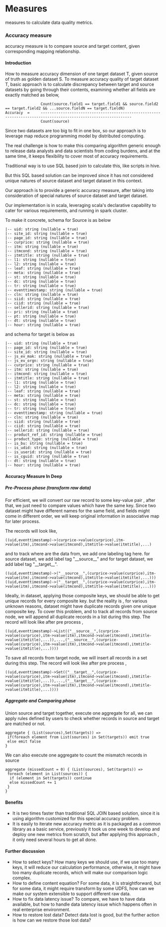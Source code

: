<!--
Licensed to the Apache Software Foundation (ASF) under one
or more contributor license agreements.  See the NOTICE file
distributed with this work for additional information
regarding copyright ownership.  The ASF licenses this file
to you under the Apache License, Version 2.0 (the
"License"); you may not use this file except in compliance
with the License.  You may obtain a copy of the License at

  http://www.apache.org/licenses/LICENSE-2.0

Unless required by applicable law or agreed to in writing,
software distributed under the License is distributed on an
"AS IS" BASIS, WITHOUT WARRANTIES OR CONDITIONS OF ANY
KIND, either express or implied.  See the License for the
specific language governing permissions and limitations
under the License.
-->
# Measures
measures to calculate data quality metrics.

### Accuracy measure
accuracy measure is to compare source and target content, given corresponding mapping relationship.

#### Introduction
How to measure accuracy dimension of one target dataset T, given source of truth as golden dataset S.
To measure accuracy quality of target dataset T,
basic approach is to calculate discrepancy between target and source datasets by going through their contents,
examining whether all fields are exactly matched as below,
```
                Count(source.field1 == target.field1 && source.field2 == target.field2 && ...source.fieldN == target.fieldN)
Accuracy  =     ---------------------------------------------------------------------------------------------------------------
                Count(source)

```

Since two datasets are too big to fit in one box, so our approach is to leverage map reduce programming model by distributed computing.

The real challenge is how to make this comparing algorithm generic enough to release data analysts and data scientists from coding burdens, and at the same time, it keeps flexibility to cover most of accuracy requirements.

Traditional way is to use SQL based join to calculate this, like scripts in hive.

But this SQL based solution can be improved since it has not considered unique natures of source dataset and target dataset in this context.

Our approach is to provide a generic accuracy measure, after taking into consideration of special natures of source dataset and target dataset.

Our implementation is in scala, leveraging scala's declarative capability to cater for various requirements, and running in spark cluster.

To make it concrete, schema for Source is as below

```
|-- uid: string (nullable = true)
|-- site_id: string (nullable = true)
|-- page_id: string (nullable = true)
|-- curprice: string (nullable = true)
|-- itm: string (nullable = true)
|-- itmcond: string (nullable = true)
|-- itmtitle: string (nullable = true)
|-- l1: string (nullable = true)
|-- l2: string (nullable = true)
|-- leaf: string (nullable = true)
|-- meta: string (nullable = true)
|-- st: string (nullable = true)
|-- dc: string (nullable = true)
|-- tr: string (nullable = true)
|-- eventtimestamp: string (nullable = true)
|-- cln: string (nullable = true)
|-- siid: string (nullable = true)
|-- ciid: string (nullable = true)
|-- sellerid: string (nullable = true)
|-- pri: string (nullable = true)
|-- pt: string (nullable = true)
|-- dt: string (nullable = true)
|-- hour: string (nullable = true)
```

and schema for target is below as

```
|-- uid: string (nullable = true)
|-- page_id: string (nullable = true)
|-- site_id: string (nullable = true)
|-- js_ev_mak: string (nullable = true)
|-- js_ev_orgn: string (nullable = true)
|-- curprice: string (nullable = true)
|-- itm: string (nullable = true)
|-- itmcond: string (nullable = true)
|-- itmtitle: string (nullable = true)
|-- l1: string (nullable = true)
|-- l2: string (nullable = true)
|-- leaf: string (nullable = true)
|-- meta: string (nullable = true)
|-- st: string (nullable = true)
|-- dc: string (nullable = true)
|-- tr: string (nullable = true)
|-- eventtimestamp: string (nullable = true)
|-- cln: string (nullable = true)
|-- siid: string (nullable = true)
|-- ciid: string (nullable = true)
|-- sellerid: string (nullable = true)
|-- product_ref_id: string (nullable = true)
|-- product_type: string (nullable = true)
|-- is_bu: string (nullable = true)
|-- is_udid: string (nullable = true)
|-- is_userid: string (nullable = true)
|-- is_cguid: string (nullable = true)
|-- dt: string (nullable = true)
|-- hour: string (nullable = true)
```


#### Accuracy Measure In Deep

##### Pre-Process phase (transform raw data)
For efficient, we will convert our raw record to some key-value pair , after that, we just need to compare values which have the same key.
Since two dataset might have different names for the same field, and fields might come in different order, we will keep original information in associative map for later process.

The records will look like,
```
((uid,eventtimestamp)->(curprice->value(curprice),itm->value(itm),itmcond->value(itmcond),itmtitle->value(itmtitle),...)
```
and to track where are the data from, we add one labeling tag here.
for source dataset, we add label tag "\_\_source\_\_" and for target dataset, we add label tag "\_\_target\_\_".
```
((uid,eventtimestamp)->("__source__",(curprice->value(curprice),itm->value(itm),itmcond->value(itmcond),itmtitle->value(itmtitle),...)))
((uid,eventtimestamp)->("__target__",(curprice->value(curprice),itm->value(itm),itmcond->value(itmcond),itmtitle->value(itmtitle),...)))
```
Ideally, in dataset, applying those composite keys, we should be able to get unique records for every composite key.
but the reality is , for various unknown reasons, dataset might have duplicate records given one unique composite key.
To cover this problem, and to track all records from source node, we will append all duplicate records in a list during this step.
The record will look like after pre process ,
```
((uid,eventtimestamp)->List(("__source__",(curprice->value(curprice),itm->value(itm),itmcond->value(itmcond),itmtitle->value(itmtitle),...)),...,("__source__",(curprice->value(curprice),itm->value(itm),itmcond->value(itmcond),itmtitle->value(itmtitle),...))))
```
To save all records from target node, we will insert all records in a set during this step.
The record will look like after pre process ,
```
((uid,eventtimestamp)->Set(("__target__",(curprice->value(curprice),itm->value(itm),itmcond->value(itmcond),itmtitle->value(itmtitle),...)),...,("__target__",(curprice->value(curprice),itm->value(itm),itmcond->value(itmcond),itmtitle->value(itmtitle),...))))
```
##### Aggregate and Comparing phase
Union source and target together, execute one aggregate for all, we can apply rules defined by users to check whether records in source and target are matched or not.

```
aggregate { (List(sources),Set(targets)) =>
 if(foreach element from List(sources) in Set(targets)) emit true
 else emit false
}
```
We can also execute one aggregate to count the mismatch records in source
```
aggregate (missedCount = 0) { (List(sources), Set(targets)) =>
 foreach (element in List(sources)) {
  if (element in Set(targets)) continue
  else missedCount += 1
 }
}
```
#### Benefits
 + It is two times faster than traditional SQL JOIN based solution, since it is using algorithm customized for this special accuracy problem.
 + It is easily to iterate new accuracy metric as it is packaged as a common library as a basic service, previously it took us one week to develop and deploy one new metrics from scratch, but after applying this approach , it only need several hours to get all done.




#### Further discussion
 + How to select keys?
	How many keys we should use, if we use too many keys, it will reduce our calculation performance, otherwise, it might have too many duplicate records, which will make our comparison logic complex.
 + How to define content equation?
	For some data, it is straightforward, but for some data, it might require transform by some UDFS, how can we make our system extensible to support different raw data.
 + How to fix data latency issue?
	To compare, we have to have data available, but how to handle data latency issue which happens often in real enterprise environment.
 + How to restore lost data?
	Detect data lost is good, but the further action is how can we restore those lost data?
